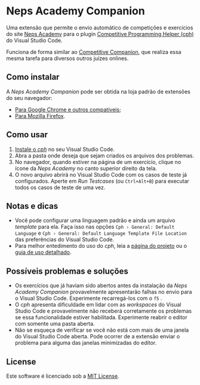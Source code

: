 # Neps Academy Companion

Uma extensão que permite o envio automático de competições e exercícios do site [Neps Academy](neps.academy) para o plugin [Competitive Programming Helper (cph)](https://github.com/agrawal-d/cph#competitive-programming-helper-cph) do Visual Studio Code.

Funciona de forma similar ao [Competitive Companion](https://github.com/jmerle/competitive-companion#competitive-companion), que realiza essa mesma tarefa para diversos outros juízes onlines.

## Como instalar

A _Neps Academy Companion_ pode ser obtida na loja padrão de extensões do seu navegador:
- [Para Google Chrome e outros compatíveis](https://chrome.google.com/webstore/detail/neps-academy-companion/melmbgodgcahddlphjgjhefmnpcmfage?hl=pt-BR);
- [Para Mozilla Firefox](https://addons.mozilla.org/pt-BR/firefox/addon/neps-academy-companion/).

## Como usar

1.  [Instale o _cph_](https://marketplace.visualstudio.com/items?itemName=DivyanshuAgrawal.competitive-programming-helper) no seu Visual Studio Code.
2. Abra a pasta onde deseja que sejam criados os arquivos dos problemas.
3. No navegador, quando estiver na página de um exercício, clique no ícone da _Neps Academy_ no canto superior direito da tela.
4. O novo arquivo abrirá no Visual Studio Code com os casos de teste já configurados. Aperte em _Run Testcases_ (ou `Ctrl+Alt+B`) para executar todos os casos de teste de uma vez.

## Notas e dicas

- Você pode configurar uma linguagem padrão e ainda um arquivo _template_ para ela. Faça isso nas opções  `Cph › General: Default Language`  e `Cph › General: Default Language Template File Location` das preferências do Visual Studio Code.
- Para melhor entedimento do uso do _cph_, leia a [página do projeto](https://github.com/agrawal-d/cph#competitive-programming-helper-cph) ou o [guia de uso detalhado](https://github.com/agrawal-d/cph/blob/main/docs/user-guide.md#cph-user-guide).

## Possíveis problemas e soluções

- Os exercícios que já haviam sido abertos antes da instalação da _Neps Academy Companion_ provavelmente apresentarão falhas no envio para o Visual Studio Code. Experimente recarregá-los com o `f5` .
- O _cph_ apresenta dificuldade em lidar com as _workspaces_ do Visual Studio Code e provavelmente não receberá corretamente os problemas se essa funcionalidade estiver habilitada. Experimente reabrir o editor com somente uma pasta aberta.
- Não se esqueça de verificar se você não está com mais de uma janela do Visual Studio Code aberta. Pode ocorrer de a extensão enviar o problema para alguma das janelas minimizadas do editor.

## License

Este software é licenciado sob a [MIT License](LICENSE).
